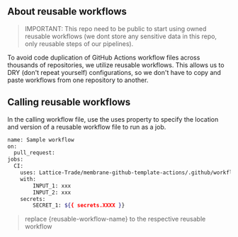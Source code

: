 ## About reusable workflows
> IMPORTANT: This repo need to be public to start using owned reusable workflows (we dont store any sensitive data in this repo, only reusable steps of our pipelines).

To avoid code duplication of GitHub Actions workflow files across thousands of repositories, we utilize reusable workflows. This allows us to DRY (don't repeat yourself) configurations, so we don't have to copy and paste workflows from one repository to another.

## Calling reusable workflows
In the calling workflow file, use the uses property to specify the location and version of a reusable workflow file to run as a job.

```sh
name: Sample workflow
on:
  pull_request:
jobs:
  CI:
    uses: Lattice-Trade/membrane-github-template-actions/.github/workflows/{reusable-workflow-name}@main
    with:
        INPUT_1: xxx
        INPUT_2: xxx
    secrets:
        SECRET_1: ${{ secrets.XXXX }}
```
> replace {reusable-workflow-name} to the respective reusable workflow
